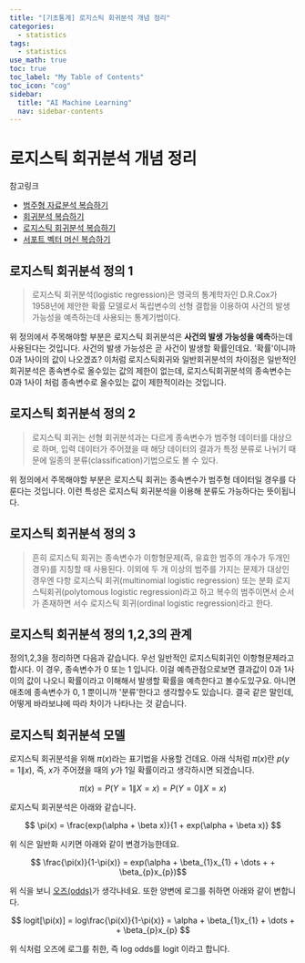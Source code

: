 ```yaml
---
title: "[기초통계] 로지스틱 회귀분석 개념 정리" 
categories:
  - statistics
tags:
  - statistics
use_math: true
toc: true
toc_label: "My Table of Contents"
toc_icon: "cog"
sidebar:
  title: "AI Machine Learning"
  nav: sidebar-contents
---
```


# 로지스틱 회귀분석 개념 정리

참고링크
* [범주형 자료분석 복습하기](https://losskatsu.github.io/statistics/categorical-test/)
* [회귀분석 복습하기](https://losskatsu.github.io/statistics/simple-regression/)
* [로지스틱 회귀분석 복습하기](https://losskatsu.github.io/statistics/logistic-regression/)
* [서포트 벡터 머신 복습하기](https://losskatsu.github.io/machine-learning/svm/)

## 로지스틱 회귀분석 정의 1

> 로지스틱 회귀분석(logistic regression)은 영국의 통계학자인 D.R.Cox가 1958년에 제안한 확률 모델로서 독립변수의 선형 결합을 이용하여 사건의 발생 가능성을 예측하는데 사용되는 통계기법이다. 

위 정의에서 주목해야할 부분은 로지스틱 회귀분석은 **사건의 발생 가능성을 예측**하는데 사용된다는 것입니다. 
사건의 발생 가능성은 곧 사건이 발생할 확률인데요. 
'확률'이니까 0과 1사이의 값이 나오겠죠? 
이처럼 로지스틱회귀와 일반회귀분석의 차이점은 일반적인회귀분석은 종속변수로 올수있는 값의 제한이 없는데, 
로지스틱회귀분석의 종속변수는 0과 1사이 처럼 종속변수로 올수있는 값이 제한적이라는 것입니다.

## 로지스틱 회귀분석 정의 2


> 로지스틱 회귀는 선형 회귀분석과는 다르게 종속변수가 범주형 데이터를 대상으로 하며, 
입력 데이터가 주어졌을 때 해당 데이터의 결과가 특정 분류로 나뉘기 때문에 일종의 분류(classification)기법으로도 볼 수 있다. 

위 정의에서 주목해야할 부분은 로지스틱 회귀는 종속변수가 범주형 데이터일 경우를 다룬다는 것입니다. 
이런 특성은 로지스틱 회귀분석을 이용해 분류도 가능하다는 뜻이됩니다. 

## 로지스틱 회귀분석 정의 3

> 흔히 로지스틱 회귀는 종속변수가 이항형문제(즉, 유효한 범주의 개수가 두개인 경우)를 지칭할 때 사용된다. 이외에 두 개 이상의 범주를 가지는 문제가 대상인 경우엔 다항 로지스틱 회귀(multinomial logistic regression) 또는 분화 로지스틱회귀(polytomous logistic regression)라고 하고 복수의 범주이면서 순서가 존재하면 서수 로지스틱 회귀(ordinal logistic regression)라고 한다.

## 로지스틱 회귀분석 정의 1,2,3의 관계

정의1,2,3을 정리하면 다음과 같습니다. 
우선 일반적인 로지스틱회귀인 이항형문제라고 합시다. 이 경우, 종속변수가 0 또는 1 입니다. 
이걸 예측관점으로보면 결과값이 0과 1사이의 값이 나오니 확률이라고 이해해서 발생할 확률을 예측한다고 볼수도있구요. 
아니면 애초에 종속변수가 0, 1 뿐이니까 '분류'한다고 생각할수도 있습니다. 
결국 같은 말인데, 어떻게 바라보냐에 따라 차이가 나타나는 것 같습니다. 

## 로지스틱 회귀분석 모델

로지스틱 회귀분석을 위해 $\pi(x)$라는 표기법을 사용할 건데요. 
아래 식처럼 $\pi(x)$란 $p(y=1\|x)$, 즉, $x$가 주어졌을 때의 $y$가 1일 확률이라고 생각하시면 되겠습니다.  

$$ \pi(x) = P(Y=1 \| X=x) = P(Y=0\|X=x) $$

로지스틱 회귀분석은 아래와 같습니다. 

$$ \pi(x) = \frac{exp(\alpha + \beta x)}{1 + exp(\alpha + \beta x)}  $$

위 식은 일반화 시키면 아래와 같이 변경가능한데요. 

$$ \frac{\pi(x)}{1-\pi(x)} = exp(\alpha + \beta_{1}x_{1} + \dots + + \beta_{p}x_{p})$$

위 식을 보니 [오즈(odds)](https://losskatsu.github.io/statistics/categorical-test/)가 생각나네요. 
또한 양변에 로그를 취하면 아래와 같이 변합니다. 

$$ logit[\pi(x)] = log\frac{\pi(x)}{1-\pi(x)} = \alpha + \beta_{1}x_{1} + \dots + + \beta_{p}x_{p} $$ 

위 식처럼 오즈에 로그를 취한, 즉 log odds를 logit 이라고 합니다. 

 
